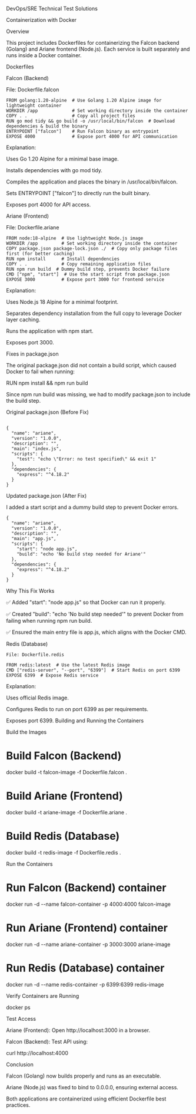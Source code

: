 DevOps/SRE Technical Test Solutions

Containerization with Docker

Overview

This project includes Dockerfiles for containerizing the Falcon backend (Golang) and Ariane frontend (Node.js). Each service is built separately and runs inside a Docker container.

Dockerfiles

Falcon (Backend)

File: Dockerfile.falcon
```
FROM golang:1.20-alpine  # Use Golang 1.20 Alpine image for lightweight container
WORKDIR /app             # Set working directory inside the container
COPY . .                 # Copy all project files
RUN go mod tidy && go build -o /usr/local/bin/falcon  # Download dependencies & build the binary
ENTRYPOINT ["falcon"]    # Run Falcon binary as entrypoint
EXPOSE 4000              # Expose port 4000 for API communication

```

Explanation:

Uses Go 1.20 Alpine for a minimal base image.

Installs dependencies with go mod tidy.

Compiles the application and places the binary in /usr/local/bin/falcon.

Sets ENTRYPOINT ["falcon"] to directly run the built binary.

Exposes port 4000 for API access.

Ariane (Frontend)

File: Dockerfile.ariane
```
FROM node:18-alpine  # Use lightweight Node.js image
WORKDIR /app         # Set working directory inside the container
COPY package.json package-lock.json ./  # Copy only package files first (for better caching)
RUN npm install      # Install dependencies
COPY . .             # Copy remaining application files
RUN npm run build  # Dummy build step, prevents Docker failure
CMD ["npm", "start"]  # Use the start script from package.json
EXPOSE 3000          # Expose port 3000 for frontend service

```

Explanation:

Uses Node.js 18 Alpine for a minimal footprint.

Separates dependency installation from the full copy to leverage Docker layer caching.

Runs the application with npm start.

Exposes port 3000.

Fixes in package.json

The original package.json did not contain a build script, which caused Docker to fail when running:

RUN npm install && npm run build

Since npm run build was missing, we had to modify package.json to include the build step.

Original package.json (Before Fix)
``` 

{
  "name": "ariane",
  "version": "1.0.0",
  "description": "",
  "main": "index.js",
  "scripts": {
    "test": "echo \"Error: no test specified\" && exit 1"
  },
  "dependencies": {
    "express": "^4.18.2"
  }
}
```
Updated package.json (After Fix)

I added a start script and a dummy build step to prevent Docker errors.
```
{
  "name": "ariane",
  "version": "1.0.0",
  "description": "",
  "main": "app.js",
  "scripts": {
    "start": "node app.js",
    "build": "echo 'No build step needed for Ariane'"
  },
  "dependencies": {
    "express": "^4.18.2"
  }
}
```

Why This Fix Works

✅ Added "start": "node app.js" so that Docker can run it properly.

✅ Created "build": "echo 'No build step needed'" to prevent Docker from failing when running npm run build.

✅ Ensured the main entry file is app.js, which aligns with the Docker CMD.

Redis (Database)
```
File: Dockerfile.redis

FROM redis:latest  # Use the latest Redis image
CMD ["redis-server", "--port", "6399"]  # Start Redis on port 6399
EXPOSE 6399  # Expose Redis service
```

Explanation:

Uses official Redis image.

Configures Redis to run on port 6399 as per requirements.

Exposes port 6399.
Building and Running the Containers

Build the Images

# Build Falcon (Backend)
docker build -t falcon-image -f Dockerfile.falcon .

# Build Ariane (Frontend)
docker build -t ariane-image -f Dockerfile.ariane .

# Build Redis (Database)
docker build -t redis-image -f Dockerfile.redis .

Run the Containers

# Run Falcon (Backend) container
docker run -d --name falcon-container -p 4000:4000 falcon-image

# Run Ariane (Frontend) container
docker run -d --name ariane-container -p 3000:3000 ariane-image

# Run Redis (Database) container
docker run -d --name redis-container -p 6399:6399 redis-image

Verify Containers are Running

docker ps

Test Access

Ariane (Frontend): Open http://localhost:3000 in a browser.

Falcon (Backend): Test API using:

curl http://localhost:4000

Conclusion

Falcon (Golang) now builds properly and runs as an executable.

Ariane (Node.js) was fixed to bind to 0.0.0.0, ensuring external access.

Both applications are containerized using efficient Dockerfile best practices.
